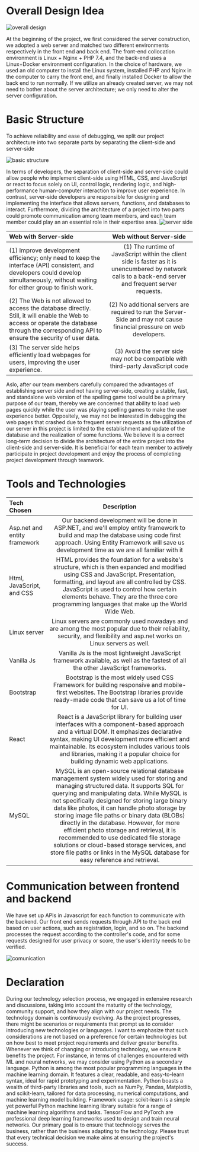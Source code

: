 # Overall Design Idea
![overall design](https://github.com/YifangMeng/Trust-Indicator/assets/141119645/20de9545-37c9-4b7a-adc4-67899f3e2b06)

At the beginning of the project, we first considered the server construction, we adopted
a web server and matched two different environments respectively in the front end and
back end. The front-end collocation environment is Linux + Nginx + PHP 7.4, and the
back-end uses a Linux+Docker environment configuration. In the choice of hardware, we
used an old computer to install the Linux system, installed PHP and Nginx in the
computer to carry the front end, and finally installed Docker to allow the back end to run
normally. If we utilize an already created server, we may not need to bother about the server architecture; we only need to alter the server configuration.

# Basic Structure
To achieve reliability and ease of debugging, we split our project architecture into two
separate parts by separating the client-side and server-side

![basic structure](https://github.com/YifangMeng/Trust-Indicator/assets/141119645/bd4d63ac-b25e-42ec-822b-55052eea97fc)

In terms of developers, the separation of client-side and server-side could allow people
who implement client-side using HTML, CSS, and JavaScript or react to focus solely on UI,
control logic, rendering logic, and high-performance human-computer interaction to
improve user experience. In contrast, server-side developers are responsible for
designing and implementing the interface that allows servers, functions, and databases
to interact. Furthermore, dividing the architecture of a project into two parts could
promote communication among team members, and each team member could play an
an essential role in their expertise area.
![server side](https://github.com/YifangMeng/Trust-Indicator/assets/141119645/d3c61046-e521-4192-b00d-683047b7d5e2)

|  Web with Server-side  |      Web without Server-side     |    
|:---------|:------------:|
|(1) Improve development efficiency; only need to keep the interface (API) consistent, and developers could develop simultaneously, without waiting for either group to finish work. |(1) The runtime of JavaScript within the client side is faster as it is unencumbered by network calls to a back-end server and frequent server requests.|                 
|(2) The Web is not allowed to access the database directly. Still, it will enable the Web to access or operate the database through the corresponding API to ensure the security of user data.|(2) No additional servers are required to run the Server-Side and may not cause financial pressure on web developers.|                    
|(3) The server side helps efficiently load webpages for users, improving the user experience. |(3) Avoid the server side may not be compatible with third-party JavaScript code|       

Aslo, after our team members carefully compared the advantages of establishing server
side and not having server-side, creating a stable, fast, and standalone web version of
the spelling game tool would be a primary purpose of our team, thereby we are
concerned that ability to load web pages quickly while the user was playing spelling
games to make the user experience better. Oppositely, we may not be interested in debugging the web pages that crashed due to frequent server requests as the utilization
of our server in this project is limited to the establishment and update of the database
and the realization of some functions.
We believe it is a correct long-term decision to divide the architecture of the entire
project into the client-side and server-side. It is beneficial for each team member to
actively participate in project development and enjoy the process of completing project
development through teamwork.

# Tools and Technologies
|  Tech Chosen  |      Description     |    
|:---------|:------------:|
|Asp.net and entity framework|Our backend development will be done in ASP.NET, and we'll employ entity framework to build and map the database using code first approach. Using Entity Framework will save us development time as we are all familiar with it|                 
|Html, JavaScript, and CSS|HTML provides the foundation for a website's structure, which is then expanded and modified using CSS and JavaScript. Presentation, formatting, and layout are all controlled by CSS. JavaScript is used to control how certain elements behave. They are the three core programming languages that make up the World Wide Web.|                    
|Linux server |Linux servers are commonly used nowadays and are among the most popular due to their reliability, security, and flexibility and asp.net works on Linux servers as well.|      
|Vanilla Js |Vanilla Js is the most lightweight JavaScript framework available, as well as the fastest of all the other JavaScript frameworks.| 
|Bootstrap |Bootstrap is the most widely used CSS Framework for building responsive and mobile-first websites. The Bootstrap libraries provide ready-made code that can save us a lot of time for UI.| 
|React |React is a JavaScript library for building user interfaces with a component-based approach and a virtual DOM. It emphasizes declarative syntax, making UI development more efficient and maintainable. Its ecosystem includes various tools and libraries, making it a popular choice for building dynamic web applications.|
|MySQL |MySQL is an open-source relational database management system widely used for storing and managing structured data. It supports SQL for querying and manipulating data. While MySQL is not specifically designed for storing large binary data like photos, it can handle photo storage by storing image file paths or binary data (BLOBs) directly in the database. However, for more efficient photo storage and retrieval, it is recommended to use dedicated file storage solutions or cloud-based storage services, and store file paths or links in the MySQL database for easy reference and retrieval.|

# Communication between frontend and backend
We have set up APIs in Javascript for each function to communicate with the backend.
Our front end sends requests through API to the back end based on user actions, such
as registration, login, and so on. The backend processes the request according to the
controller's code, and for some requests designed for user privacy or score, the user's
identity needs to be verified. 

![comunication](https://github.com/YifangMeng/Trust-Indicator/assets/141119645/2c6f2518-5f13-4b15-b8c0-391011bd944c)

# Declaration
During our technology selection process, we engaged in extensive research and discussions, taking into account the maturity of the technology, community support, and how they align with our project needs. The technology domain is continuously evolving. As the project progresses, there might be scenarios or requirements that prompt us to consider introducing new technologies or languages. I want to emphasize that such considerations are not based on a preference for certain technologies but on how best to meet project requirements and deliver greater benefits. Whenever we think of changing or introducing technology, we ensure it benefits the project. For instance, in terms of challenges encountered with ML and neural networks, we may consider using Python as a secondary language. Python is among the most popular programming languages in the machine learning domain. It features a clear, readable, and easy-to-learn syntax, ideal for rapid prototyping and experimentation. Python boasts a wealth of third-party libraries and tools, such as NumPy, Pandas, Matplotlib, and scikit-learn, tailored for data processing, numerical computations, and machine learning model building. Framework usage: scikit-learn is a simple yet powerful Python machine learning library suitable for a range of machine learning algorithms and tasks. TensorFlow and PyTorch are professional deep learning frameworks used to design and train neural networks. Our primary goal is to ensure that technology serves the business, rather than the business adapting to the technology. Please trust that every technical decision we make aims at ensuring the project's success.







     

